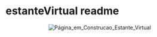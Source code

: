 # estanteVirtual readme
<div align="center">
  <img src='https://user-images.githubusercontent.com/84668196/172142888-909b777c-9f20-40d0-9a03-4fd1647cbcd3.png' alt="Página_em_Construcao_Estante_Virtual">
</div>
